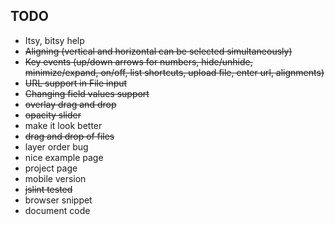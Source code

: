 ## TODO

* Itsy, bitsy help
* ~~Aligning (vertical and horizontal can be selected simultaneously)~~
* ~~Key events (up/down arrows for numbers, hide/unhide, minimize/expand, on/off, list shortcuts, upload file, enter url, alignments)~~
* ~~URL support in File input~~
* ~~Changing field values support~~
* ~~overlay drag and drop~~
* ~~opacity slider~~
* make it look better
* ~~drag and drop of files~~
* layer order bug
* nice example page
* project page
* mobile version
* ~~jslint tested~~
* browser snippet
* document code